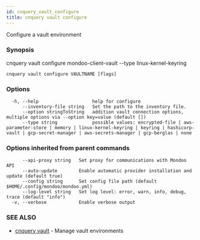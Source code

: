 ```yaml
---
id: cnquery_vault_configure
title: cnquery vault configure
---
```


Configure a vault environment

### Synopsis

cnquery vault configure mondoo-client-vault --type linux-kernel-keyring

```
cnquery vault configure VAULTNAME [flags]
```

### Options

```
  -h, --help                    help for configure
      --inventory-file string   Set the path to the inventory file.
      --option stringToString   addition vault connection options, multiple options via --option key=value (default [])
      --type string             possible values: encrypted-file | aws-parameter-store | memory | linux-kernel-keyring | keyring | hashicorp-vault | gcp-secret-manager | aws-secrets-manager | gcp-berglas | none
```

### Options inherited from parent commands

```
      --api-proxy string   Set proxy for communications with Mondoo API
      --auto-update        Enable automatic provider installation and update (default true)
      --config string      Set config file path (default $HOME/.config/mondoo/mondoo.yml)
      --log-level string   Set log level: error, warn, info, debug, trace (default "info")
  -v, --verbose            Enable verbose output
```

### SEE ALSO

- [cnquery vault](cnquery_vault.md) - Manage vault environments

